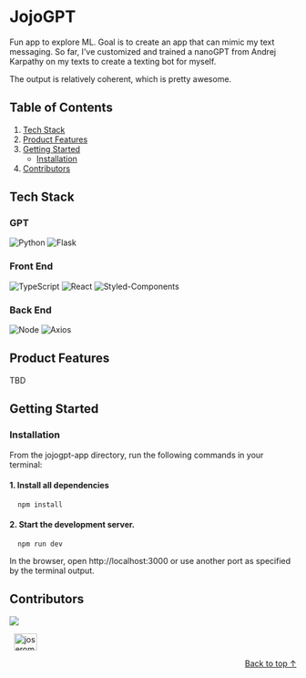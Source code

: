 <div id="top"/>

# JojoGPT
Fun app to explore ML. Goal is to create an app that can mimic my text messaging. So far, I've customized and trained a nanoGPT from Andrej Karpathy on my texts to create a texting bot for myself.

The output is relatively coherent, which is pretty awesome.

## Table of Contents
1. [Tech Stack](#tech-stack)
1. [Product Features](#product-features)
1. [Getting Started](#getting-started)
    - [Installation](#installation)
1. [Contributors](#contributors)
## Tech Stack
### GPT
![Python](https://img.shields.io/badge/Python-3776AB?style=for-the-badge&logo=python&logoColor=white)
![Flask](https://img.shields.io/badge/Flask-000000?style=for-the-badge&logo=flask&logoColor=white)

### Front End
![TypeScript](https://img.shields.io/badge/TypeScript-007ACC?style=for-the-badge&logo=typescript&logoColor=white
)
![React](https://img.shields.io/badge/-React-61DAFB?logo=react&logoColor=white&style=for-the-badge)
![Styled-Components](https://img.shields.io/badge/styled--components-DB7093?style=for-the-badge&logo=styled-components&logoColor=white)

### Back End
![Node](https://img.shields.io/badge/-Node-9ACD32?logo=node.js&logoColor=white&style=for-the-badge)
![Axios](https://img.shields.io/badge/-Axios-671ddf?logo=axios&logoColor=black&style=for-the-badge)

## Product Features
TBD

## Getting Started
### Installation
From the jojogpt-app directory, run the following commands in your terminal:

#### 1. Install all dependencies

```
  npm install
```

#### 2. Start the development server.

```
  npm run dev
```

In the browser, open http://localhost:3000 or use another port as specified by the terminal output.
## Contributors
<a href="https://github.com/jojortz/waave/graphs/contributors">
  <img src="https://contrib.rocks/image?repo=jojortz/waave" />
</a>

&nbsp;
[<img align="center" src="https://raw.githubusercontent.com/rahuldkjain/github-profile-readme-generator/master/src/images/icons/Social/linked-in-alt.svg" alt="joseromanortiz" height="30" width="40" />](https://linkedin.com/in/joseromanortiz)


<p align="right"><a href="#top">Back to top &#8593;</a></p>
